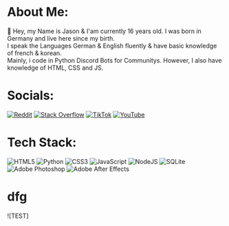 # About Me:
👋 Hey, my Name is Jason & I'am currently 16 years old. I was born in Germany and live here since my birth.<br>I speak the Languages German & English fluently & have basic knowledge of french & korean.<br>Mainly, i code in Python Discord Bots for Communitys. However, I also have knowledge of HTML, CSS and JS.

# Socials:
[![Reddit](https://img.shields.io/badge/Reddit-%23FF4500.svg?logo=Reddit&logoColor=white)](https://reddit.com/user/just_jasxn) [![Stack Overflow](https://img.shields.io/badge/-Stackoverflow-FE7A16?logo=stack-overflow&logoColor=white)](https://stackoverflow.com/users/20842686) [![TikTok](https://img.shields.io/badge/TikTok-%23000000.svg?logo=TikTok&logoColor=white)](https://tiktok.com/@just.jasxn) [![YouTube](https://img.shields.io/badge/YouTube-%23FF0000.svg?logo=YouTube&logoColor=white)](https://youtube.com/c/UCiEnLkO854QXbqRukSFWXkw) 

# Tech Stack:
![HTML5](https://img.shields.io/badge/html5-%23E34F26.svg?style=for-the-badge&logo=html5&logoColor=white) ![Python](https://img.shields.io/badge/python-3670A0?style=for-the-badge&logo=python&logoColor=ffdd54) ![CSS3](https://img.shields.io/badge/css3-%231572B6.svg?style=for-the-badge&logo=css3&logoColor=white) ![JavaScript](https://img.shields.io/badge/javascript-%23323330.svg?style=for-the-badge&logo=javascript&logoColor=%23F7DF1E) ![NodeJS](https://img.shields.io/badge/node.js-6DA55F?style=for-the-badge&logo=node.js&logoColor=white) ![SQLite](https://img.shields.io/badge/sqlite-%2307405e.svg?style=for-the-badge&logo=sqlite&logoColor=white) ![Adobe Photoshop](https://img.shields.io/badge/adobephotoshop-%2331A8FF.svg?style=for-the-badge&logo=adobephotoshop&logoColor=white) ![Adobe After Effects](https://img.shields.io/badge/Adobe%20After%20Effects-9999FF.svg?style=for-the-badge&logo=Adobe%20After%20Effects&logoColor=white)


# dfg
![TEST]
